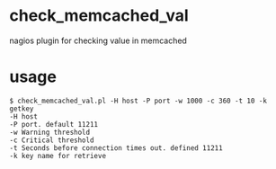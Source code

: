 check_memcached_val
===================

nagios plugin for checking value in memcached 

usage
=====

    $ check_memcached_val.pl -H host -P port -w 1000 -c 360 -t 10 -k getkey
    -H host
    -P port. default 11211
    -w Warning threshold
    -c Critical threshold
    -t Seconds before connection times out. defined 11211
    -k key name for retrieve
